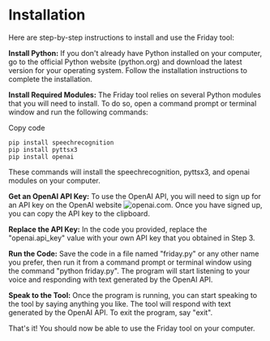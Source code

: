  # Installation 
Here are step-by-step instructions to install and use the Friday tool:

**Install Python:** If you don't already have Python installed on your computer, go to the official Python website (python.org) and download the latest version for your operating system. Follow the installation instructions to complete the installation.

**Install Required Modules:** The Friday tool relies on several Python modules that you will need to install. To do so, open a command prompt or terminal window and run the following commands:

Copy code
```
pip install speechrecognition
pip install pyttsx3
pip install openai
```
These commands will install the speechrecognition, pyttsx3, and openai modules on your computer.

**Get an OpenAI API Key:** To use the OpenAI API, you will need to sign up for an API key on the OpenAI website ![openai.com.](https://platform.openai.com/account/api-keys) Once you have signed up, you can copy the API key to the clipboard.

**Replace the API Key:** In the code you provided, replace the "openai.api_key" value with your own API key that you obtained in Step 3.

**Run the Code:** Save the code in a file named "friday.py" or any other name you prefer, then run it from a command prompt or terminal window using the command "python friday.py". The program will start listening to your voice and responding with text generated by the OpenAI API.

**Speak to the Tool:** Once the program is running, you can start speaking to the tool by saying anything you like. The tool will respond with text generated by the OpenAI API. To exit the program, say "exit".

That's it! You should now be able to use the Friday tool on your computer.
